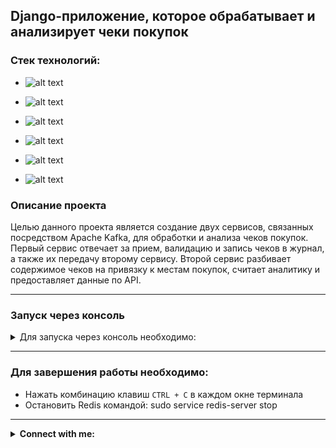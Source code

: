 ## Django-приложение, которое обрабатывает и анализирует чеки покупок

### Стек технологий:

 - ![alt text](https://img.shields.io/badge/Python-3.11.5-grey?style=plastic&logo=python&logoColor=white&labelColor=%233776AB)

 - ![alt text](https://img.shields.io/badge/Django-5.0.3-grey?style=plastic&logo=django&logoColor=white&labelColor=%23092E20)

 - ![alt text](https://img.shields.io/badge/PostgreSQL-15.3-grey?style=plastic&logo=postgresql&logoColor=white&labelColor=%234169E1)

 - ![alt text](https://img.shields.io/badge/Celery-5.3.6-grey?style=plastic&logo=celery&logoColor=white&labelColor=37814A)

 - ![alt text](https://img.shields.io/badge/Redis-5.0.2-grey?style=plastic&logo=redis&logoColor=white&labelColor=DC382D)

 - ![alt text](https://img.shields.io/badge/Kafka-3.7.0-grey?style=plastic&logo=apachekafka&logoColor=white&labelColor=darkbrown)


### Описание проекта
Целью данного проекта является создание двух сервисов, связанных посредством Apache Kafka, 
для обработки и анализа чеков покупок. Первый сервис отвечает за прием, валидацию и запись чеков в журнал, 
а также их передачу второму сервису. Второй сервис разбивает содержимое чеков на привязку к местам покупок, 
считает аналитику и предоставляет данные по API.

***

### Запуск через консоль

<details>
<summary>Для запуска через консоль необходимо:</summary>

- Клонировать проект на собственный диск в новом каталоге
  - Создать виртуальное окружение
  - Установить зависимости командой:
```python
pip install -r requirements.txt
```
<details>
<summary>Прописать переменные окружения в файле `.env.sample`</summary>
   
```dotenv
SECRET_KEY='Секретный ключ Django'
DEBUG='True/False', например: True

POSTGRES_DB_NAME='Название базы данных', например: 'name_of_db' или 'django_ticket'
POSTGRES_DB_USER='Пользователь базы данных', например: 'db_user' или 'postgres'
POSTGRES_DB_PASSWORD='Пароль пользователя базы данных', например: 'your_password'
POSTGRES_DB_HOST='Хост базы данных', например: '127.0.0.1' или 'localhost' или 'db' для Docker
POSTGRES_DB_PORT='Порт базы данных', например: '5432'

# Superuser
ADMIN_USERNAME=admin
ADMIN_EMAIL=admin@example.com
ADMIN_PASSWORD=admin

# Celery
CELERY_BROKER_URL=redis://127.0.0.1:6379/0
CELERY_RESULT_BACKEND=redis://127.0.0.1:6379/0
CELERY_TIMEZONE=Europe/Moscow
```
</details>

<details>
<summary>Создать базу данных (в данном проекте используется PostgreSQL)</summary>

```python
psql -U postgres
create database django_ticket;
\q
```
</details>

- Применить миграции командой:
    ```python
    python manage.py migrate
    ```

<details>
<summary>Для создания тестового пользователя - администратор:</summary>

- login: admin@example.com
- password: admin 
    ```python
    python manage.py csu
    ```
</details>

<details>
<summary>Для заполнения базы данными:</summary>

```python
python manage.py fill_db
```
</details>
 
<details>
<summary>Для запуска сервера через терминал:</summary>

- Запустить Apache Kafka (zookeeper-server) (в окне терминала под Ubuntu)
    ```linux
    bin/zookeeper-server-start.sh config/zookeeper.properties
    ```
- Запустить Apache Kafka (kafka-server) (в окне терминала под Ubuntu)
    ```linux
    bin/kafka-server-start.sh config/server.properties
    ```
- Запустить Redis (в окне терминала под Ubuntu)
    ```linux
    sudo service redis-server start
    ```
- Запустить celery (в другом окне терминала)
    ```python
    celery -A config worker -l INFO -P eventlet
    ```
- Запустить tasks (в другом окне терминала)
    ```python
    celery -A config beat -l info -S django
    ```
- Запустить сервер (в другом окне терминала)
    ```python
    python manage.py runserver
    ```
- Запустить Apache Kafka - Consumer (в другом окне терминала)
    ```python
    python manage.py consumer
    ```
</details>

</details>

***

### Для завершения работы необходимо:

 - Нажать комбинацию клавиш `CTRL + C` в каждом окне терминала
 - Остановить Redis командой: sudo service redis-server stop

***

<details>
<summary><b>Connect with me:</b></summary>
   <p align="left">
       <a href="mailto:platonovpochta@gmail.com"><img src="https://img.shields.io/badge/gmail-%23EA4335.svg?style=plastic&logo=gmail&logoColor=white" alt="Gmail"/></a>
       <a href="https://wa.me/79217853835"><img src="https://img.shields.io/badge/whatsapp-%2325D366.svg?style=plastic&logo=whatsapp&logoColor=white" alt="Whatsapp"/></a>
       <a href="https://t.me/platonov_sm"><img src="https://img.shields.io/badge/telegram-blue?style=plastic&logo=telegram&logoColor=white" alt="Telegram"/></a>
   </p>
</details>
